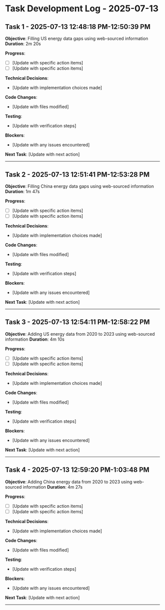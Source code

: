 # Task Development Log - 2025-07-13


## Task 1 - 2025-07-13 12:48:18 PM-12:50:39 PM

**Objective**: Filling US energy data gaps using web-sourced information
**Duration**: 2m 20s

**Progress**:
- [ ] [Update with specific action items]
- [ ] [Update with specific action items]

**Technical Decisions**:
- [Update with implementation choices made]

**Code Changes**:
- [Update with files modified]

**Testing**:
- [Update with verification steps]

**Blockers**:
- [Update with any issues encountered]

**Next Task**: [Update with next action]

---

## Task 2 - 2025-07-13 12:51:41 PM-12:53:28 PM

**Objective**: Filling China energy data gaps using web-sourced information
**Duration**: 1m 47s

**Progress**:
- [ ] [Update with specific action items]
- [ ] [Update with specific action items]

**Technical Decisions**:
- [Update with implementation choices made]

**Code Changes**:
- [Update with files modified]

**Testing**:
- [Update with verification steps]

**Blockers**:
- [Update with any issues encountered]

**Next Task**: [Update with next action]

---

## Task 3 - 2025-07-13 12:54:11 PM-12:58:22 PM

**Objective**: Adding US energy data from 2020 to 2023 using web-sourced information
**Duration**: 4m 10s

**Progress**:
- [ ] [Update with specific action items]
- [ ] [Update with specific action items]

**Technical Decisions**:
- [Update with implementation choices made]

**Code Changes**:
- [Update with files modified]

**Testing**:
- [Update with verification steps]

**Blockers**:
- [Update with any issues encountered]

**Next Task**: [Update with next action]

---

## Task 4 - 2025-07-13 12:59:20 PM-1:03:48 PM

**Objective**: Adding China energy data from 2020 to 2023 using web-sourced information
**Duration**: 4m 27s

**Progress**:
- [ ] [Update with specific action items]
- [ ] [Update with specific action items]

**Technical Decisions**:
- [Update with implementation choices made]

**Code Changes**:
- [Update with files modified]

**Testing**:
- [Update with verification steps]

**Blockers**:
- [Update with any issues encountered]

**Next Task**: [Update with next action]

---
